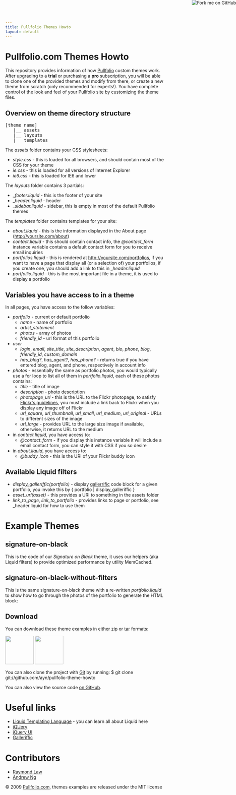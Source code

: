 ```yaml
---
title: Pullfolio Themes Howto
layout: default
---
```


<a href="http://github.com/ayn/pullfolio-theme-howto"><img style="position: absolute; top: 0; right: 0; border: 0;" src="http://s3.amazonaws.com/github/ribbons/forkme_right_darkblue_121621.png" alt="Fork me on GitHub" /></a>


Pullfolio.com Themes Howto
================================
This repository provides information of how [Pullfolio](http://pullfolio.com) custom themes work. After upgrading to a **trial** or purchasing a **pro** subscription, you will be able to clone one of the provided themes and modify from there, or create a new theme from scratch (only recommended for experts!). You have complete control of the look and feel of your Pullfolio site by customizing the theme files.

Overview on theme directory structure
-------------------------------------
<pre>
[theme name]
   |__ assets
   |__ layouts
   |__ templates
</pre>

The _assets_ folder contains your CSS stylesheets:

  * _style.css_ - this is loaded for all browsers, and should contain most of the CSS for your theme
  * _ie.css_ - this is loaded for all versions of Internet Explorer
  * _ie6.css_ - this is loaded for IE6 and lower

The _layouts_ folder contains 3 partials:

  * __footer.liquid_ - this is the footer of your site
  * __header.liquid_ - header
  * __sidebar.liquid_ - sidebar, this is empty in most of the default Pullfolio themes

The _templates_ folder contains templates for your site:

  * _about.liquid_ - this is the information displayed in the About page (http://yoursite.com/about)
  * _contact.liquid_ - this should contain contact info, the *@contact_form* instance variable contains a default contact form for you to receive email inquiries
  * _portfolios.liquid_ - this is rendered at http://yoursite.com/portfolios, if you want to have a page that display all (or a selection of) your portfolios, if you create one, you should add a link to this in __header.liquid_
  * _portfoilio.liquid_ - this is the most important file in a theme, it is used to display a portfolio
  
Variables you have access to in a theme
---------------------------------------
In all pages, you have access to the follow variables:

  * _portfolio_ - current or default portfolio
    * _name_ - name of portfolio
    * *artist_statement*
    * _photos_ - array of photos
    * *friendly_id* - url format of this portfolio
  * _user_
    * _login_, _email_, *site_title*, *site_description*, _agent_, _bio_, _phone_, _blog_, *friendly_id*, *custom_domain*
    * *has_blog?*, *has_agent?*, *has_phone?* - returns true if you have entered blog, agent, and phone, respectively in account info
  * _photos_ - essentially the same as portfolio.photos, you would typically use a for loop to list all of them in *portfolio.liquid*, each of these photos contains:
    * _title_ - title of image
    * _description_ - photo description
    * _photopage_url_ - this is the URL to the Flickr photopage, to satisfy [Flickr's guidelines](http://www.flickr.com/guidelines.gne), you must include a link back to Flickr when you display any image off of Flickr
    * *url_square*, *url_thumbnail*, *url_small*, *url_medium*, *url_original* - URLs to different sizes of the image
    * *url_large* - provides URL to the large size image if available, otherwise, it returns URL to the medium
  * in _contact.liquid_, you have access to:
    * *@contact_form* - if you display this instance variable it will include a email contact form, you can style it with CSS if you so desire
  * in _about.liquid_, you have access to:
    * *@buddy_icon* - this is the URI of your Flickr buddy icon

Available Liquid filters
------------------------
  * *display_galleriffic(portfolio)* - display [gallerrific](http://www.twospy.com/galleriffic/) code block for a given portfolio, you invoke this by
      { portfolio | display_galleriffic }
  * *asset_url(asset)* - this provides a URI to something in the assets folder
  * *link_to_page*, *link_to_portfolio* - provides links to page or portfolio, see _header.liquid for how to use them
  
Example Themes
==============
signature-on-black
------------------
This is the code of our _Signature on Black_ theme, it uses our helpers (aka Liquid filters) to provide optimized performance by utility MemCached.

signature-on-black-without-filters
----------------------------------
This is the same signature-on-black theme with a re-written _portfolio.liquid_ to show how to go through the photos of the portfolio to generate the HTML block:

<script src="http://gist.github.com/198407.js"></script>

Download
--------
You can download these theme examples in either [zip](http://github.com/ayn/pullfolio-theme-howto/zipball/master) or [tar](http://github.com/ayn/pullfolio-theme-howto/tarball/master) formats:

<div class="download">
  <a href="http://github.com/ayn/pullfolio-theme-howto/zipball/master">
    <img border="0" width="90" src="http://github.com/images/modules/download/zip.png"></a>
  <a href="http://github.com/ayn/pullfolio-theme-howto/tarball/master">
    <img border="0" width="90" src="http://github.com/images/modules/download/tar.png"></a>
</div>

You can also clone the project with [Git](http://git-scm.com) by running:
    $ git clone git://github.com/ayn/pullfolio-theme-howto

You can also view the source code [on GitHub](http://github.com/ayn/pullfolio-theme-howto).

Useful links
============
  * [Liquid Templating Language](http://www.liquidmarkup.org/) - you can learn all about Liquid here
  * [jQUery](http://jquery.com/)
  * [jQuery UI](http://jqueryui.com/)
  * [Galleriffic](http://www.twospy.com/galleriffic/)

Contributors
============
  * [Raymond Law](http://rayvinly.com)
  * [Andrew Ng](http://blog.andrewng.com)

&copy; 2009 [Pullfolio.com](http://pullfolio.com), themes examples are released under the MIT license